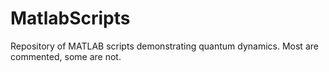 # MatlabScripts
Repository of MATLAB scripts demonstrating quantum dynamics. Most are commented, some are not.
